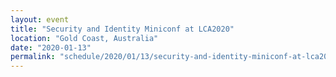 ```yaml
---
layout: event
title: "Security and Identity Miniconf at LCA2020"
location: "Gold Coast, Australia"
date: "2020-01-13"
permalink: "schedule/2020/01/13/security-and-identity-miniconf-at-lca2020"
---
```

